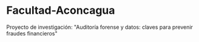 # Facultad-Aconcagua
Proyecto de investigación: "Auditoría forense y datos: claves para prevenir fraudes financieros"

